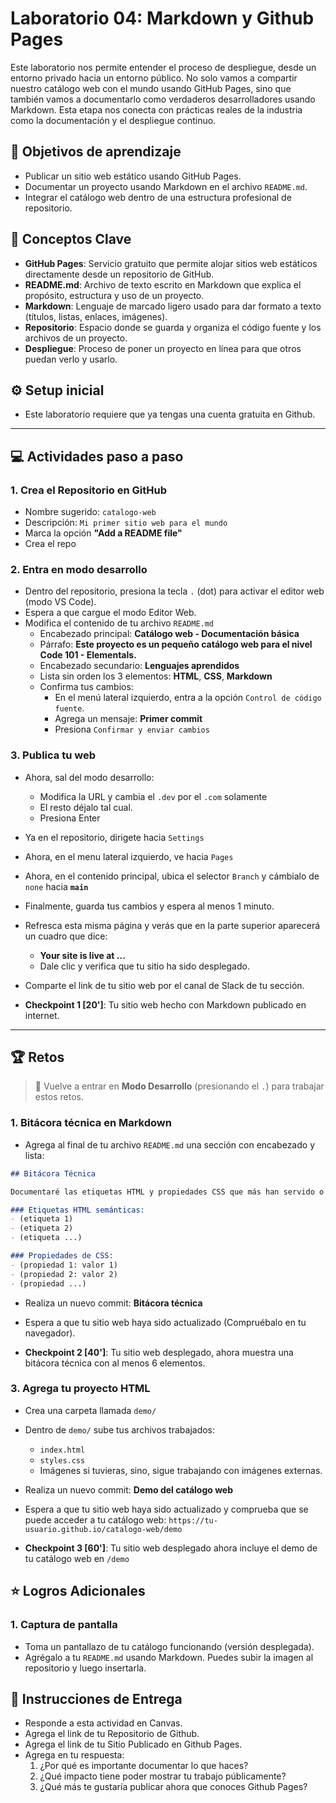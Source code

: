 # Laboratorio 04: Markdown y Github Pages

Este laboratorio nos permite entender el proceso de despliegue, desde un entorno privado hacia un entorno público. No solo vamos a compartir nuestro catálogo web con el mundo usando GitHub Pages, sino que también vamos a documentarlo como verdaderos desarrolladores usando Markdown. Esta etapa nos conecta con prácticas reales de la industria como la documentación y el despliegue continuo.

## 🎯 Objetivos de aprendizaje

- Publicar un sitio web estático usando GitHub Pages.
- Documentar un proyecto usando Markdown en el archivo `README.md`.
- Integrar el catálogo web dentro de una estructura profesional de repositorio.

## 🔑 Conceptos Clave

- **GitHub Pages**: Servicio gratuito que permite alojar sitios web estáticos directamente desde un repositorio de GitHub.
- **README.md**: Archivo de texto escrito en Markdown que explica el propósito, estructura y uso de un proyecto.
- **Markdown**: Lenguaje de marcado ligero usado para dar formato a texto (títulos, listas, enlaces, imágenes).
- **Repositorio**: Espacio donde se guarda y organiza el código fuente y los archivos de un proyecto.
- **Despliegue**: Proceso de poner un proyecto en línea para que otros puedan verlo y usarlo.

## ⚙️ Setup inicial

- Este laboratorio requiere que ya tengas una cuenta gratuita en Github.

---

## 💻 Actividades paso a paso

### 1. Crea el Repositorio en GitHub
- Nombre sugerido: `catalogo-web`
- Descripción: `Mi primer sitio web para el mundo`
- Marca la opción **"Add a README file"**
- Crea el repo

### 2. Entra en modo desarrollo
- Dentro del repositorio, presiona la tecla `.` (dot) para activar el editor web (modo VS Code).
- Espera a que cargue el modo Editor Web.
- Modifica el contenido de tu archivo `README.md`
    - Encabezado principal: **Catálogo web - Documentación básica**
    - Párrafo: **Este proyecto es un pequeño catálogo web para el nivel Code 101 - Elementals.**
    - Encabezado secundario: **Lenguajes aprendidos**
    - Lista sin orden los 3 elementos: **HTML**, **CSS**, **Markdown**
    - Confirma tus cambios:
        - En el menú lateral izquierdo, entra a la opción `Control de código fuente`.
        - Agrega un mensaje: **Primer commit**
        - Presiona `Confirmar y enviar cambios`

### 3. Publica tu web
- Ahora, sal del modo desarrollo:
    - Modifica la URL y cambia el `.dev` por el `.com` solamente
    - El resto déjalo tal cual.
    - Presiona Enter
- Ya en el repositorio, dirigete hacia `Settings`
- Ahora, en el menu lateral izquierdo, ve hacia `Pages`
- Ahora, en el contenido principal, ubica el selector `Branch` y cámbialo de `none` hacia **`main`**
- Finalmente, guarda tus cambios y espera al menos 1 minuto.
- Refresca esta misma página y verás que en la parte superior aparecerá un cuadro que dice:
    - **Your site is live at ...**
    - Dale clic y verifica que tu sitio ha sido desplegado.
- Comparte el link de tu sitio web por el canal de Slack de tu sección.

- **Checkpoint 1 [20']**: Tu sitio web hecho con Markdown publicado en internet.

---

## 🏆 Retos

> 👀 Vuelve a entrar en **Modo Desarrollo** (presionando el `.`) para trabajar estos retos.

### 1. Bitácora técnica en Markdown
- Agrega al final de tu archivo `README.md` una sección con encabezado y lista:
```md
## Bitácora Técnica

Documentaré las etiquetas HTML y propiedades CSS que más han servido o gustado:

### Etiquetas HTML semánticas:
- (etiqueta 1)
- (etiqueta 2)
- (etiqueta ...)

### Propiedades de CSS:
- (propiedad 1: valor 1)
- (propiedad 2: valor 2)
- (propiedad ...)
```
- Realiza un nuevo commit: **Bitácora técnica**
- Espera a que tu sitio web haya sido actualizado (Compruébalo en tu navegador).

- **Checkpoint 2 [40']**: Tu sitio web desplegado, ahora muestra una bitácora técnica con al menos 6 elementos.

### 3. Agrega tu proyecto HTML
- Crea una carpeta llamada `demo/`
- Dentro de `demo/` sube tus archivos trabajados:
    - `index.html`
    - `styles.css`
    - Imágenes si tuvieras, sino, sigue trabajando con imágenes externas.
- Realiza un nuevo commit: **Demo del catálogo web**
- Espera a que tu sitio web haya sido actualizado y comprueba que se puede acceder a tu catálogo web: `https://tu-usuario.github.io/catalogo-web/demo`

- **Checkpoint 3 [60']**: Tu sitio web desplegado ahora incluye el demo de tu catálogo web en `/demo`


## ⭐️ Logros Adicionales

### 1. Captura de pantalla
- Toma un pantallazo de tu catálogo funcionando (versión desplegada).
- Agrégalo a tu `README.md` usando Markdown. Puedes subir la imagen al repositorio y luego insertarla.

## 📝 Instrucciones de Entrega
- Responde a esta actividad en Canvas.
- Agrega el link de tu Repositorio de Github.
- Agrega el link de tu Sitio Publicado en Github Pages.
- Agrega en tu respuesta:
    1. ¿Por qué es importante documentar lo que haces?
    2. ¿Qué impacto tiene poder mostrar tu trabajo públicamente?
    3. ¿Qué más te gustaría publicar ahora que conoces Github Pages?

